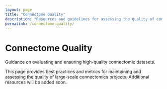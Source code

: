 ```yaml
---
layout: page
title: "Connectome Quality"
description: "Resources and guidelines for assessing the quality of connectomics data."
permalink: /connectome-quality/
---
```


<div class="main-content">
  <div class="hero hero-spaced hero-rounded">
    <div class="hero-content">
      <h1 class="hero-title-impact">Connectome Quality</h1>
      <p class="hero-description">Guidance on evaluating and ensuring high-quality connectomic datasets.</p>
    </div>
  </div>

  <section class="section">
    <p>This page provides best practices and metrics for maintaining and assessing the quality of large-scale connectomics projects. Additional resources will be added soon.</p>
  </section>
</div>

